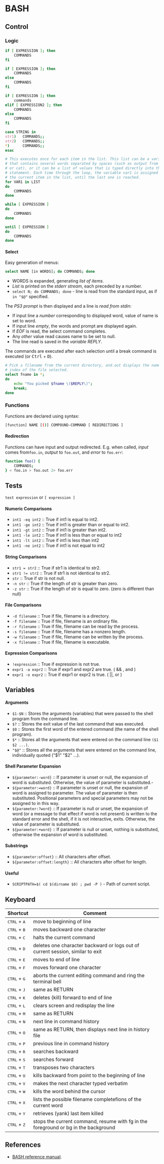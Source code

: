 
BASH
====

Control
-------

### Logic

```bash
if [ EXPRESSION ]; then
    COMMANDS
fi
```

```bash
if [ EXPRESSION ]; then
    COMMANDS
else
    COMMANDS
fi
```

```bash
if [ EXPRESSION ]; then
    commands
elif [ EXPRESSION2 ]; then
    COMMANDS
else
    COMMANDS
fi
```

```bash
case STRING in
str1)   COMMANDS;;
str2)   COMMANDS;;
*)      COMMANDS;;
esac
```

```bash
# This executes once for each item in the list. This list can be a variable
# that contains several words separated by spaces (such as output from ls
# or cat), or it can be a list of values that is typed directly into the
# statement. Each time through the loop, the variable var1 is assigned
# the current item in the list, until the last one is reached.
for VAR1 in LIST
do
    COMMANDS
done
```

```bash
while [ EXPRESSION ]
do
    COMMANDS
done
```

```bash
until [ EXPRESSION ]
do
    COMMANDS
done
```

#### Select

Easy generation of menus:

```bash
select NAME [in WORDS]; do COMMANDS; done
```

- WORDS is expanded, generating *list of items*.
- *List* is printed on the *stderr stream*, each preceded by a number.
- `select N; do COMMANDS; done` - line is read from the standard input, as if `in "$@"` specified.

The *PS3 prompt* is then displayed and a line is *read from stdin*:

- If input line a *number* corresponding to displayed word, value of name is set to word.
- If input line *empty*, the words and prompt are displayed again.
- If *EOF* is read, the select command completes.
- Any *other* value read causes name to be set to null.
- The line read is saved in the *variable REPLY*.

The commands are executed after each selection until a break command is executed (or <kbd>Ctrl</kbd> + <kbd>D</kbd>).

```bash
# Pick a filename from the current directory, and.out displays the name and
# index of the file selected.
select fname in *;
do
	echo "You picked $fname \($REPLY\)";
    break;
done
```


### Functions

Functions are declared using syntax:

```bash
[function] NAME [()] COMPOUND-COMMAND [ REDIRECTIONS ]
```

#### Redirection

Functions can have input and output redirected. E.g. when called,
*input* comes from`foo.in`, *output* to `foo.out`, and *error* to `foo.err`:

```bash
function foo() {
    COMMANDS;
} < foo.in > foo.out 2> foo.err

```


Tests
-----

`test expression` or `[ expression ]`

#### Numeric Comparisons

- `int1 -eq int2` :: True if int1 is equal to int2.
- `int1 -ge int2` :: True if int1 is greater than or equal to int2.
- `int1 -gt int2` :: True if int1 is greater than int2.
- `int1 -le int2` :: True if int1 is less than or equal to int2
- `int1 -lt int2` :: True if int1 is less than int2
- `int1 -ne int2` :: True if int1 is not equal to int2


#### String Comparisons

- `str1 = str2`	    :: True if str1 is identical to str2.
- `str1 != str2`    :: True if str1 is not identical to str2.
- `str`	            :: True if str is not null.
- `-n str`          :: True if the length of str is greater than zero.
- `-z str`          :: True if the length of str is equal to zero. (zero is different than null)


#### File Comparisons

- `-d filename`     :: True if file, filename is a directory.
- `-f filename`     :: True if file, filename is an ordinary file.
- `-r filename`     :: True if file, filename can be read by the process.
- `-s filename`     :: True if file, filename has a nonzero length.
- `-w filename`     :: True if file, filename can be written by the process.
- `-x filename`     :: True if file, filename is executable.


#### Expression Comparisons

- `!expression`     :: True if expression is not true.
- `expr1 -a expr2`  :: True if expr1 and expr2 are true. ( && , and )
- `expr1 -o expr2`  :: True if expr1 or expr2 is true. ( ||, or )


Variables
---------

#### Arguments

- `$1-$N` :: Stores the arguments (variables) that were passed to the shell program from the command line.
- `$?`    :: Stores the exit value of the last command that was executed.
- `$0`    :: Stores the first word of the entered command (the name of the shell program).
- `$*`    :: Stores all the arguments that were entered on the command line `($1 $2 ...)`.
- `"$@"`  :: Stores all the arguments that were entered on the command line, individually quoted ("$1" "$2" ...).

#### Shell Parameter Expansion

- `${parameter:-word}` :: If parameter is unset or null, the expansion of word is substituted. Otherwise, the value of parameter is substituted.- 
- `${parameter:=word}` :: If parameter is unset or null, the expansion of word is assigned to parameter. The value of parameter is then substituted. Positional parameters and special parameters may not be assigned to in this way.
- `${parameter:?word}` :: If parameter is null or unset, the expansion of word (or a message to that effect if word is not present) is written to the standard error and the shell, if it is not interactive, exits. Otherwise, the value of parameter is substituted.
- `${parameter:+word}` :: If parameter is null or unset, nothing is substituted, otherwise the expansion of word is substituted.

#### Substrings

- `${parameter:offset}`         :: All characters after offset.
- `${parameter:offset:length}`  :: All characters after offset for length.

#### Useful 

* `SCRIPTPATH=$( cd $(dirname $0) ; pwd -P )` - Path of current script.


Keyboard
--------

Shortcut                       | Comment
------------------------------ | -----------------------------------------
<kbd>CTRL</kbd> + <kbd>A</kbd> | move to beginning of line
<kbd>CTRL</kbd> + <kbd>B</kbd> | moves backward one character
<kbd>CTRL</kbd> + <kbd>C</kbd> | halts the current command
<kbd>CTRL</kbd> + <kbd>D</kbd> | deletes one character backward or logs out of current session, similar to exit
<kbd>CTRL</kbd> + <kbd>E</kbd> | moves to end of line
<kbd>CTRL</kbd> + <kbd>F</kbd> | moves forward one character
<kbd>CTRL</kbd> + <kbd>G</kbd> | aborts the current editing command and ring the terminal bell
<kbd>CTRL</kbd> + <kbd>J</kbd> | same as RETURN
<kbd>CTRL</kbd> + <kbd>K</kbd> | deletes (kill) forward to end of line
<kbd>CTRL</kbd> + <kbd>L</kbd> | clears screen and redisplay the line
<kbd>CTRL</kbd> + <kbd>M</kbd> | same as RETURN
<kbd>CTRL</kbd> + <kbd>N</kbd> | next line in command history
<kbd>CTRL</kbd> + <kbd>O</kbd> | same as RETURN, then displays next line in history file
<kbd>CTRL</kbd> + <kbd>P</kbd> | previous line in command history
<kbd>CTRL</kbd> + <kbd>R</kbd> | searches backward
<kbd>CTRL</kbd> + <kbd>S</kbd> | searches forward
<kbd>CTRL</kbd> + <kbd>T</kbd> | transposes two characters
<kbd>CTRL</kbd> + <kbd>U</kbd> | kills backward from point to the beginning of line
<kbd>CTRL</kbd> + <kbd>V</kbd> | makes the next character typed verbatim
<kbd>CTRL</kbd> + <kbd>W</kbd> | kills the word behind the cursor
<kbd>CTRL</kbd> + <kbd>X</kbd> | lists the possible filename completefions of the current word
<kbd>CTRL</kbd> + <kbd>Y</kbd> | retrieves (yank) last item killed
<kbd>CTRL</kbd> + <kbd>Z</kbd> | stops the current command, resume with fg in the foreground or bg in the background


References
----------

- [BASH reference manual](https://www.gnu.org/software/bash/manual/bash.html).


